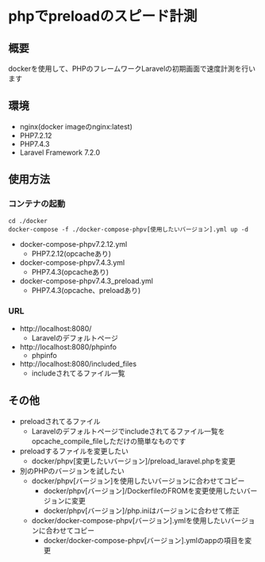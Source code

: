 # phpでpreloadのスピード計測
## 概要
dockerを使用して、PHPのフレームワークLaravelの初期画面で速度計測を行います

## 環境
- nginx(docker imageのnginx:latest)
- PHP7.2.12
- PHP7.4.3
- Laravel Framework 7.2.0

## 使用方法
### コンテナの起動

```
cd ./docker
docker-compose -f ./docker-compose-phpv[使用したいバージョン].yml up -d
```
- docker-compose-phpv7.2.12.yml
  - PHP7.2.12(opcacheあり)
- docker-compose-phpv7.4.3.yml
  - PHP7.4.3(opcacheあり)
- docker-compose-phpv7.4.3_preload.yml
  - PHP7.4.3(opcache、preloadあり)

### URL
- http://localhost:8080/
  - Laravelのデフォルトページ
- http://localhost:8080/phpinfo
  - phpinfo
- http://localhost:8080/included_files
  - includeされてるファイル一覧

## その他
- preloadされてるファイル
  - Laravelのデフォルトページでincludeされてるファイル一覧をopcache_compile_fileしただけの簡単なものです
- preloadするファイルを変更したい
  - docker/phpv[変更したいバージョン]/preload_laravel.phpを変更
- 別のPHPのバージョンを試したい
  - docker/phpv[バージョン]を使用したいバージョンに合わせてコピー
    - docker/phpv[バージョン]/DockerfileのFROMを変更使用したいバージョンに変更
    - docker/phpv[バージョン]/php.iniはバージョンに合わせて修正
  - docker/docker-compose-phpv[バージョン].ymlを使用したいバージョンに合わせてコピー
    - docker/docker-compose-phpv[バージョン].ymlのappの項目を変更
